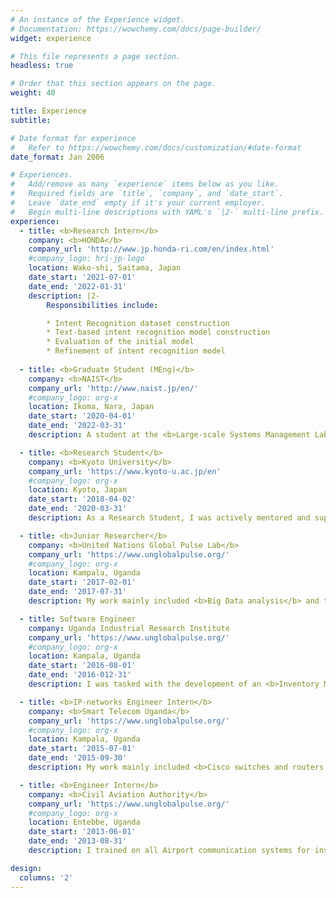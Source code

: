 ```yaml
---
# An instance of the Experience widget.
# Documentation: https://wowchemy.com/docs/page-builder/
widget: experience

# This file represents a page section.
headless: true

# Order that this section appears on the page.
weight: 40

title: Experience
subtitle:

# Date format for experience
#   Refer to https://wowchemy.com/docs/customization/#date-format
date_format: Jan 2006

# Experiences.
#   Add/remove as many `experience` items below as you like.
#   Required fields are `title`, `company`, and `date_start`.
#   Leave `date_end` empty if it's your current employer.
#   Begin multi-line descriptions with YAML's `|2-` multi-line prefix.
experience:
  - title: <b>Research Intern</b>
    company: <b>HONDA</b>
    company_url: 'http://www.jp.honda-ri.com/en/index.html'
    #company_logo: hri-jp-logo
    location: Wako-shi, Saitama, Japan
    date_start: '2021-07-01'
    date_end: '2022-01-31'
    description: |2-
        Responsibilities include:

        * Intent Recognition dataset construction
        * Text-based intent recognition model construction
        * Evaluation of the initial model
        * Refinement of intent recognition model
        
  - title: <b>Graduate Student (MEng)</b>
    company: <b>NAIST</b>
    company_url: 'http://www.naist.jp/en/'
    #company_logo: org-x
    location: Ikoma, Nara, Japan
    date_start: '2020-04-01'
    date_end: '2022-03-31'
    description: A student at the <b>Large-scale Systems Management Lab</b>. I'm working on <b>Intrusion Detection</b>. I'm also working on <b>Syllable Tokenization</b> and <b>Corpus building</b> in collaboration with the <b>Computational Linguistics Lab </b> under the supervision of <b>Prof. Taro Watanabe.</b> 

  - title: <b>Research Student</b>
    company: <b>Kyoto University</b>
    company_url: 'https://www.kyoto-u.ac.jp/en'
    #company_logo: org-x
    location: Kyoto, Japan
    date_start: '2018-04-02'
    date_end: '2020-03-31'
    description: As a Research Student, I was actively mentored and supervised by <b>Prof. Masatoshi Yoshikawa</b> on <b>Information Retrieval, Databases, Human Computer Interface design and Artificial Intelligence</b> methods.

  - title: <b>Junior Researcher</b>
    company: <b>United Nations Global Pulse Lab</b>
    company_url: 'https://www.unglobalpulse.org/'
    #company_logo: org-x
    location: Kampala, Uganda
    date_start: '2017-02-01'
    date_end: '2017-07-31'
    description: My work mainly included <b>Big Data analysis</b> and the collection of <b>GIS data</b>.

  - title: Software Engineer
    company: Uganda Industrial Research Institute
    company_url: 'https://www.unglobalpulse.org/'
    #company_logo: org-x
    location: Kampala, Uganda
    date_start: '2016-08-01'
    date_end: '2016-012-31'
    description: I was tasked with the development of an <b>Inventory Management System</b> based using PHP and SQLite. I accomplished this task. 

  - title: <b>IP-networks Engineer Intern</b>
    company: <b>Smart Telecom Uganda</b>
    company_url: 'https://www.unglobalpulse.org/'
    #company_logo: org-x
    location: Kampala, Uganda
    date_start: '2015-07-01'
    date_end: '2015-09-30'
    description: My work mainly included <b>Cisco switches and routers' configuration, DNS configuration, VPN set up and management, and CS-Core monitoring.</b>

  - title: <b>Engineer Intern</b>
    company: <b>Civil Aviation Authority</b>
    company_url: 'https://www.unglobalpulse.org/'
    #company_logo: org-x
    location: Entebbe, Uganda
    date_start: '2013-06-01'
    date_end: '2013-08-31'
    description: I trained on all Airport communication systems for instance <b>TETRA, VHF, HF, VSAT, ILS, Satellites and Radar</b>

design:
  columns: '2'
---
```

